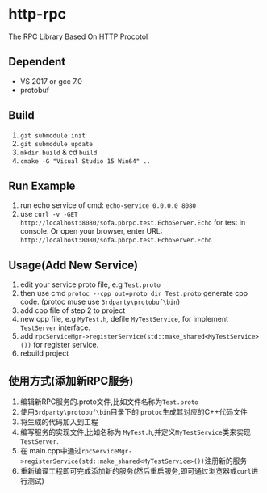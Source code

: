 # http-rpc
The RPC Library Based On HTTP Procotol


## Dependent
* VS 2017 or gcc 7.0
* protobuf

## Build
1. `git submodule init`
2. `git submodule update`
3. `mkdir build` & cd `build`
4. `cmake -G "Visual Studio 15 Win64" ..`


## Run Example
1. run echo service of cmd: `echo-service 0.0.0.0 8080`
2. use `curl -v -GET http://localhost:8080/sofa.pbrpc.test.EchoServer.Echo` for test in console.
   Or open your browser, enter URL: `http://localhost:8080/sofa.pbrpc.test.EchoServer.Echo`

## Usage(Add New Service)
1. edit your service proto file, e.g `Test.proto `
2. then use cmd `protoc --cpp_out=proto_dir Test.proto` generate cpp code.
  (protoc muse use `3rdparty\protobuf\bin`)
3. add cpp file of step 2 to project
4. new cpp file, e.g `MyTest.h`, defile `MyTestService`, for implement `TestServer` interface.
4. add `rpcServiceMgr->registerService(std::make_shared<MyTestService>())` for register service.
5. rebuild project

## 使用方式(添加新RPC服务)
1. 编辑新RPC服务的.proto文件,比如文件名称为`Test.proto`
2. 使用`3rdparty\protobuf\bin`目录下的 `protoc`生成其对应的C++代码文件
3. 将生成的代码加入到工程
4. 编写服务的实现文件,比如名称为 `MyTest.h`,并定义`MyTestService`类来实现 `TestServer`.
5. 在 main.cpp中通过`rpcServiceMgr->registerService(std::make_shared<MyTestService>())`注册新的服务
6. 重新编译工程即可完成添加新的服务(然后重启服务,即可通过浏览器或`curl`进行测试) 